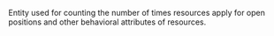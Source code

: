 Entity used for counting the number of times resources apply for open positions and other behavioral attributes of resources.
